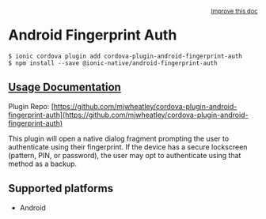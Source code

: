 <a style="float:right;font-size:12px;" href="http://github.com/ionic-team/ionic-native/edit/master/src/@ionic-native/plugins/android-fingerprint-auth/index.ts#L96">
  Improve this doc
</a>

# Android Fingerprint Auth

```
$ ionic cordova plugin add cordova-plugin-android-fingerprint-auth
$ npm install --save @ionic-native/android-fingerprint-auth
```

## [Usage Documentation](https://ionicframework.com/docs/native/android-fingerprint-auth/)

Plugin Repo: [https://github.com/mjwheatley/cordova-plugin-android-fingerprint-auth](https://github.com/mjwheatley/cordova-plugin-android-fingerprint-auth)

This plugin will open a native dialog fragment prompting the user to authenticate using their fingerprint. If the device has a secure lockscreen (pattern, PIN, or password), the user may opt to authenticate using that method as a backup.

## Supported platforms
- Android



